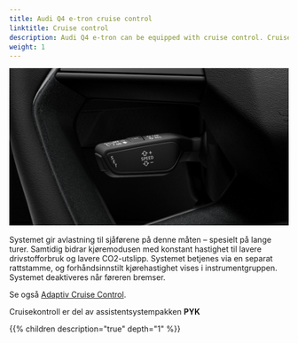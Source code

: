 ```yaml
---
title: Audi Q4 e-tron cruise control
linktitle: Cruise control
description: Audi Q4 e-tron can be equipped with cruise control. Cruise control maintains a desired driving speed constantly starting at around 30 km/h (18.6 mph), provided that it can be maintained by engine power and engine braking effects. 
weight: 1
---
```



![Cruisecontrol](cruisecontrol.jpg "Cruise control hendel")

Systemet gir avlastning til sjåførene på denne måten – spesielt på lange turer. Samtidig bidrar kjøremodusen med konstant hastighet til lavere drivstofforbruk og lavere CO2-utslipp. Systemet betjenes via en separat rattstamme, og forhåndsinnstilt kjørehastighet vises i instrumentgruppen. Systemet deaktiveres når føreren bremser.

Se også [Adaptiv Cruise Control](../adaptivecruisecontrol/).

Cruisekontroll er del av assistentsystempakken **PYK**

{{% children description="true" depth="1" %}}
